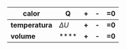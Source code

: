 | calor           | Q          | **+** | **-** | =0     |
| --------------- | ---------- | ----- | ----- | ------ |
| **temperatura** | $\Delta U$ | **+** | **-** | **=0** |
| **volume**      | ****       | **+** | **-** | **=0** |
